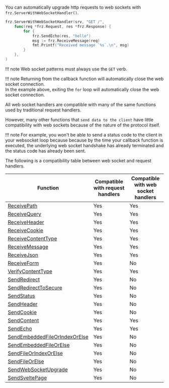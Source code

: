 You can automatically upgrade http requests to web sockets with `frz.ServerWithWebSocketHandler()`.

```go
frz.ServerWithWebSocketHandler(srv, "GET /", 
    func(req *frz.Request, res *frz.Response) {
        for {
            frz.SendEcho(res, "hello")
            msg := frz.ReceiveMessage(req)
            fmt.Printf("Received message `%s`.\n", msg)
        }
    },
)
```

!!! note
    Web socket patterns must always use the `GET` verb.

!!! note
    Returning from the callback function will automatically close the web socket connection.<br/>
    In the example above, exiting the `for` loop will automatically close the web socket connection.

All web socket handlers are compatible with many of the same functions used by traditional request handlers.

However, many other functions that `send data to the client` have little compatibility with web sockets because of the nature of the protocol itself.

!!! note
    For example, you won't be able to send a status code to the client in your websocket loop because because by the time your callback function is executed, the underlying web socket handshake has already terminated and the status code has already been sent.

The following is a compatibility table between web socket and request handlers.

| Function | Compatible with request handlers | Compatible with web socket handlers |
|----------|----------------------------------|-----------------------------|
| [ReceivePath](https://pkg.go.dev/github.com/razshare/frizzante#ReceivePath) | Yes | Yes |
| [ReceiveQuery](https://pkg.go.dev/github.com/razshare/frizzante#ReceiveQuery) | Yes | Yes |
| [ReceiveHeader](https://pkg.go.dev/github.com/razshare/frizzante#ReceiveHeader) | Yes | Yes |
| [ReceiveCookie](https://pkg.go.dev/github.com/razshare/frizzante#ReceiveCookie) | Yes | Yes |
| [ReceiveContentType](https://pkg.go.dev/github.com/razshare/frizzante#ReceiveContentType) | Yes | Yes |
| [ReceiveMessage](https://pkg.go.dev/github.com/razshare/frizzante#ReceiveMessage) | Yes | Yes |
| [ReceiveJson](https://pkg.go.dev/github.com/razshare/frizzante#ReceiveJson) | Yes | Yes |
| [ReceiveForm](https://pkg.go.dev/github.com/razshare/frizzante#ReceiveForm) | Yes | No |
| [VerifyContentType](https://pkg.go.dev/github.com/razshare/frizzante#VerifyContentType) | Yes | Yes |
| [SendRedirect](https://pkg.go.dev/github.com/razshare/frizzante#SendRedirect) | Yes | No |
| [SendRedirectToSecure](https://pkg.go.dev/github.com/razshare/frizzante#SendRedirectToSecure) | Yes | No |
| [SendStatus](https://pkg.go.dev/github.com/razshare/frizzante#SendStatus) | Yes | No |
| [SendHeader](https://pkg.go.dev/github.com/razshare/frizzante#SendHeader) | Yes | No |
| [SendCookie](https://pkg.go.dev/github.com/razshare/frizzante#SendCookie) | Yes | No |
| [SendContent](https://pkg.go.dev/github.com/razshare/frizzante#SendContent) | Yes | Yes |
| [SendEcho](https://pkg.go.dev/github.com/razshare/frizzante#SendEcho) | Yes | Yes |
| [SendEmbeddedFileOrIndexOrElse](https://pkg.go.dev/github.com/razshare/frizzante#SendEmbeddedFileOrIndexOrElse) | Yes | No |
| [SendEmbeddedFileOrElse](https://pkg.go.dev/github.com/razshare/frizzante#SendEmbeddedFileOrElse) | Yes | No |
| [SendFileOrIndexOrElse](https://pkg.go.dev/github.com/razshare/frizzante#SendFileOrIndexOrElse) | Yes | No |
| [SendFileOrElse](https://pkg.go.dev/github.com/razshare/frizzante#SendFileOrElse) | Yes | No |
| [SendWebSocketUpgrade](https://pkg.go.dev/github.com/razshare/frizzante#SendWebSocketUpgrade) | Yes | No |
| [SendSveltePage](https://pkg.go.dev/github.com/razshare/frizzante#SendSveltePage) | Yes | No |